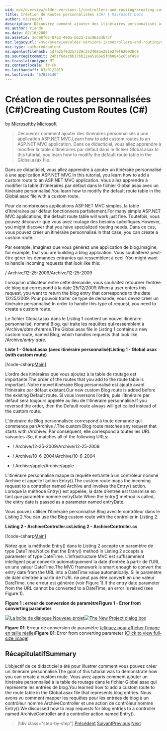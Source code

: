 ```yaml
---
uid: mvc/overview/older-versions-1/controllers-and-routing/creating-custom-routes-cs
title: Création de Routes personnalisées (C#) | Microsoft Docs
author: microsoft
description: Découvrez comment ajouter des itinéraires personnalisés à une application ASP.NET MVC. Dans ce didacticiel, vous allez apprendre à modifier la table d’itinéraires par défaut dans le fichier Global.asax.
ms.author: riande
ms.date: 02/16/2009
ms.assetid: 3cd08f02-8763-490a-b625-2ac96a24b73f
msc.legacyurl: /mvc/overview/older-versions-1/controllers-and-routing/creating-custom-routes-cs
msc.type: authoredcontent
ms.openlocfilehash: 1d7a25f9d257320c252408ae251e2f9f620930d8
ms.sourcegitcommit: 24b1f6decbb17bb22a45166e5fdb0845c65af498
ms.translationtype: MT
ms.contentlocale: fr-FR
ms.lasthandoff: 03/01/2019
ms.locfileid: "57035146"
---
```

<a name="creating-custom-routes-c"></a><span data-ttu-id="298d3-104">Création de routes personnalisées (C#)</span><span class="sxs-lookup"><span data-stu-id="298d3-104">Creating Custom Routes (C#)</span></span>
====================
<span data-ttu-id="298d3-105">by [Microsoft](https://github.com/microsoft)</span><span class="sxs-lookup"><span data-stu-id="298d3-105">by [Microsoft](https://github.com/microsoft)</span></span>

> <span data-ttu-id="298d3-106">Découvrez comment ajouter des itinéraires personnalisés à une application ASP.NET MVC.</span><span class="sxs-lookup"><span data-stu-id="298d3-106">Learn how to add custom routes to an ASP.NET MVC application.</span></span> <span data-ttu-id="298d3-107">Dans ce didacticiel, vous allez apprendre à modifier la table d’itinéraires par défaut dans le fichier Global.asax.</span><span class="sxs-lookup"><span data-stu-id="298d3-107">In this tutorial, you learn how to modify the default route table in the Global.asax file.</span></span>


<span data-ttu-id="298d3-108">Dans ce didacticiel, vous allez apprendre à ajouter un itinéraire personnalisé à une application ASP.NET MVC.</span><span class="sxs-lookup"><span data-stu-id="298d3-108">In this tutorial, you learn how to add a custom route to an ASP.NET MVC application.</span></span> <span data-ttu-id="298d3-109">Vous allez apprendre à modifier la table d’itinéraires par défaut dans le fichier Global.asax avec un itinéraire personnalisé.</span><span class="sxs-lookup"><span data-stu-id="298d3-109">You learn how to modify the default route table in the Global.asax file with a custom route.</span></span>

<span data-ttu-id="298d3-110">Pour de nombreuses applications ASP.NET MVC simples, la table d’itinéraires par défaut fonctionnera parfaitement.</span><span class="sxs-lookup"><span data-stu-id="298d3-110">For many simple ASP.NET MVC applications, the default route table will work just fine.</span></span> <span data-ttu-id="298d3-111">Toutefois, vous pouvez découvrir que vous avez routage des besoins spécifiques.</span><span class="sxs-lookup"><span data-stu-id="298d3-111">However, you might discover that you have specialized routing needs.</span></span> <span data-ttu-id="298d3-112">Dans ce cas, vous pouvez créer un itinéraire personnalisé.</span><span class="sxs-lookup"><span data-stu-id="298d3-112">In that case, you can create a custom route.</span></span>

<span data-ttu-id="298d3-113">Par exemple, imaginez que vous générez une application de blog.</span><span class="sxs-lookup"><span data-stu-id="298d3-113">Imagine, for example, that you are building a blog application.</span></span> <span data-ttu-id="298d3-114">Vous souhaiterez peut-être gérer les demandes entrantes qui ressemblent à ceci :</span><span class="sxs-lookup"><span data-stu-id="298d3-114">You might want to handle incoming requests that look like this:</span></span>

<span data-ttu-id="298d3-115">/ Archive/12-25-2009</span><span class="sxs-lookup"><span data-stu-id="298d3-115">/Archive/12-25-2009</span></span>

<span data-ttu-id="298d3-116">Lorsqu’un utilisateur entre cette demande, vous souhaitez retourner l’entrée de blog qui correspond à la date 25/12/2009.</span><span class="sxs-lookup"><span data-stu-id="298d3-116">When a user enters this request, you want to return the blog entry that corresponds to the date 12/25/2009.</span></span> <span data-ttu-id="298d3-117">Pour pouvoir traiter ce type de demande, vous devez créer un itinéraire personnalisé.</span><span class="sxs-lookup"><span data-stu-id="298d3-117">In order to handle this type of request, you need to create a custom route.</span></span>

<span data-ttu-id="298d3-118">Le fichier Global.asax dans le Listing 1 contient un nouvel itinéraire personnalisé, nommé Blog, qui traite les requêtes qui ressemblent à /Archive/*date d’entrée*.</span><span class="sxs-lookup"><span data-stu-id="298d3-118">The Global.asax file in Listing 1 contains a new custom route, named Blog, which handles requests that look like /Archive/*entry date*.</span></span>

<span data-ttu-id="298d3-119">**Liste 1 - Global.asax (avec itinéraire personnalisé)**</span><span class="sxs-lookup"><span data-stu-id="298d3-119">**Listing 1 - Global.asax (with custom route)**</span></span>

[!code-csharp[Main](creating-custom-routes-cs/samples/sample1.cs)]

<span data-ttu-id="298d3-120">L’ordre des itinéraires que vous ajoutez à la table de routage est importante.</span><span class="sxs-lookup"><span data-stu-id="298d3-120">The order of the routes that you add to the route table is important.</span></span> <span data-ttu-id="298d3-121">Notre nouvel itinéraire Blog personnalisé est ajouté avant l’itinéraire par défaut existant.</span><span class="sxs-lookup"><span data-stu-id="298d3-121">Our new custom Blog route is added before the existing Default route.</span></span> <span data-ttu-id="298d3-122">Si vous inversons l’ordre, puis l’itinéraire par défaut sera toujours appelée au lieu de l’itinéraire personnalisé.</span><span class="sxs-lookup"><span data-stu-id="298d3-122">If you reversed the order, then the Default route always will get called instead of the custom route.</span></span>

<span data-ttu-id="298d3-123">L’itinéraire de Blog personnalisée correspond à toute demande qui commence par/Archive /.</span><span class="sxs-lookup"><span data-stu-id="298d3-123">The custom Blog route matches any request that starts with /Archive/.</span></span> <span data-ttu-id="298d3-124">Par conséquent, elle correspond à toutes les URL suivantes :</span><span class="sxs-lookup"><span data-stu-id="298d3-124">So, it matches all of the following URLs:</span></span>

- <span data-ttu-id="298d3-125">/ Archive/12-25-2009</span><span class="sxs-lookup"><span data-stu-id="298d3-125">/Archive/12-25-2009</span></span>

- <span data-ttu-id="298d3-126">/ Archive/10-6-2004</span><span class="sxs-lookup"><span data-stu-id="298d3-126">/Archive/10-6-2004</span></span>

- <span data-ttu-id="298d3-127">/ Archive/apple</span><span class="sxs-lookup"><span data-stu-id="298d3-127">/Archive/apple</span></span>

<span data-ttu-id="298d3-128">L’itinéraire personnalisé mappe la requête entrante à un contrôleur nommé Archive et appelle l’action Entry().</span><span class="sxs-lookup"><span data-stu-id="298d3-128">The custom route maps the incoming request to a controller named Archive and invokes the Entry() action.</span></span> <span data-ttu-id="298d3-129">Lorsque la méthode Entry() est appelée, la date d’entrée est transmise en tant que paramètre nommé entryDate.</span><span class="sxs-lookup"><span data-stu-id="298d3-129">When the Entry() method is called, the entry date is passed as a parameter named entryDate.</span></span>

<span data-ttu-id="298d3-130">Vous pouvez utiliser l’itinéraire personnalisé Blog avec le contrôleur dans le Listing 2.</span><span class="sxs-lookup"><span data-stu-id="298d3-130">You can use the Blog custom route with the controller in Listing 2.</span></span>

<span data-ttu-id="298d3-131">**Listing 2 - ArchiveController.cs**</span><span class="sxs-lookup"><span data-stu-id="298d3-131">**Listing 2 - ArchiveController.cs**</span></span>

[!code-csharp[Main](creating-custom-routes-cs/samples/sample2.cs)]

<span data-ttu-id="298d3-132">Notez que la méthode Entry() dans le Listing 2 accepte un paramètre de type DateTime.</span><span class="sxs-lookup"><span data-stu-id="298d3-132">Notice that the Entry() method in Listing 2 accepts a parameter of type DateTime.</span></span> <span data-ttu-id="298d3-133">L’infrastructure MVC est suffisamment intelligent pour convertir automatiquement la date d’entrée à partir de l’URL en une valeur DateTime.</span><span class="sxs-lookup"><span data-stu-id="298d3-133">The MVC framework is smart enough to convert the entry date from the URL into a DateTime value automatically.</span></span> <span data-ttu-id="298d3-134">Si le paramètre de date d’entrée à partir de l’URL ne peut pas être converti en une valeur DateTime, une erreur est générée (voir Figure 1).</span><span class="sxs-lookup"><span data-stu-id="298d3-134">If the entry date parameter from the URL cannot be converted to a DateTime, an error is raised (see Figure 1).</span></span>

<span data-ttu-id="298d3-135">**Figure 1 : erreur de conversion de paramètre**</span><span class="sxs-lookup"><span data-stu-id="298d3-135">**Figure 1 - Error from converting parameter**</span></span>


<span data-ttu-id="298d3-136">[![La boîte de dialogue Nouveau projet](creating-custom-routes-cs/_static/image1.jpg)](creating-custom-routes-cs/_static/image1.png)</span><span class="sxs-lookup"><span data-stu-id="298d3-136">[![The New Project dialog box](creating-custom-routes-cs/_static/image1.jpg)](creating-custom-routes-cs/_static/image1.png)</span></span>

<span data-ttu-id="298d3-137">**Figure 01**: Erreur de conversion de paramètre ([cliquez pour afficher l’image en taille réelle](creating-custom-routes-cs/_static/image2.png))</span><span class="sxs-lookup"><span data-stu-id="298d3-137">**Figure 01**: Error from converting parameter ([Click to view full-size image](creating-custom-routes-cs/_static/image2.png))</span></span>


## <a name="summary"></a><span data-ttu-id="298d3-138">Récapitulatif</span><span class="sxs-lookup"><span data-stu-id="298d3-138">Summary</span></span>

<span data-ttu-id="298d3-139">L’objectif de ce didacticiel a été pour illustrer comment vous pouvez créer un itinéraire personnalisé.</span><span class="sxs-lookup"><span data-stu-id="298d3-139">The goal of this tutorial was to demonstrate how you can create a custom route.</span></span> <span data-ttu-id="298d3-140">Vous avez appris comment ajouter un itinéraire personnalisé à la table de routage dans le fichier Global.asax qui représente les entrées de blog.</span><span class="sxs-lookup"><span data-stu-id="298d3-140">You learned how to add a custom route to the route table in the Global.asax file that represents blog entries.</span></span> <span data-ttu-id="298d3-141">Nous avons vu comment mapper les requêtes pour les entrées de blog à un contrôleur nommé ArchiveController et une action de contrôleur nommé Entry().</span><span class="sxs-lookup"><span data-stu-id="298d3-141">We discussed how to map requests for blog entries to a controller named ArchiveController and a controller action named Entry().</span></span>

> [!div class="step-by-step"]
> <span data-ttu-id="298d3-142">[Précédent](aspnet-mvc-controllers-overview-cs.md)
> [Suivant](creating-a-route-constraint-cs.md)</span><span class="sxs-lookup"><span data-stu-id="298d3-142">[Previous](aspnet-mvc-controllers-overview-cs.md)
[Next](creating-a-route-constraint-cs.md)</span></span>

